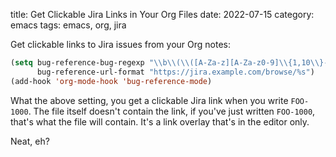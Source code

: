 title: Get Clickable Jira Links in Your Org Files
date: 2022-07-15
category: emacs
tags: emacs, org, jira

Get clickable links to Jira issues from your Org notes:

```lisp
(setq bug-reference-bug-regexp "\\b\\(\\([A-Za-z][A-Za-z0-9]\\{1,10\\}-[0-9]+\\)\\)"
      bug-reference-url-format "https://jira.example.com/browse/%s")
(add-hook 'org-mode-hook 'bug-reference-mode)
```

What the above setting, you get a clickable Jira link when you write
`FOO-1000`. The file itself doesn't contain the link, if you've just
written `FOO-1000`, that's what the file will contain. It's a link
overlay that's in the editor only.

Neat, eh?
